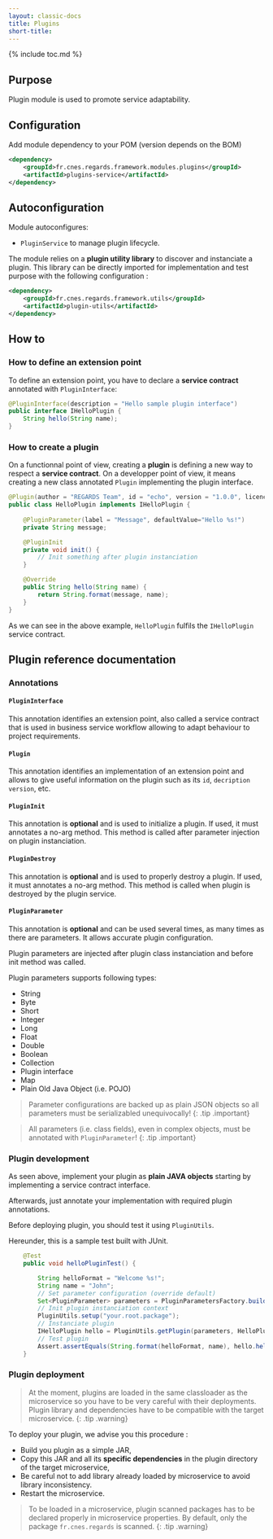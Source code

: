 ```yaml
---
layout: classic-docs
title: Plugins
short-title:
---
```


{% include toc.md %}

## Purpose

Plugin module is used to promote service adaptability.

## Configuration

Add module dependency to your POM (version depends on the BOM)

```xml
<dependency>
    <groupId>fr.cnes.regards.framework.modules.plugins</groupId>
    <artifactId>plugins-service</artifactId>
</dependency>
```

## Autoconfiguration

Module autoconfigures:

* `PluginService` to manage plugin lifecycle.

The module relies on a **plugin utility library** to discover and instanciate a plugin. This library can be directly imported for implementation and test purpose with the following configuration :

```xml
<dependency>
    <groupId>fr.cnes.regards.framework.utils</groupId>
    <artifactId>plugin-utils</artifactId>
</dependency>
```

## How to

### How to define an extension point

To define an extension point, you have to declare a **service contract** annotated with `PluginInterface`:

```java
@PluginInterface(description = "Hello sample plugin interface")
public interface IHelloPlugin {
    String hello(String name);
}
```

### How to create a plugin

On a functionnal point of view, creating a **plugin** is defining a new way to respect a **service contract**. On a developper point of view, it means creating a new class annotated `Plugin` implementing the plugin interface.

```java
@Plugin(author = "REGARDS Team", id = "echo", version = "1.0.0", licence = "GPLv3", owner = "CNES")
public class HelloPlugin implements IHelloPlugin {
    
    @PluginParameter(label = "Message", defaultValue="Hello %s!")
    private String message;

    @PluginInit
    private void init() {
        // Init something after plugin instanciation
    }

    @Override
    public String hello(String name) {
        return String.format(message, name);
    }
}
```
As we can see in the above example, `HelloPlugin` fulfils the `IHelloPlugin` service contract.

## Plugin reference documentation

### Annotations

#### `PluginInterface`

This annotation identifies an extension point, also called a service contract that is used in business service workflow allowing to adapt behaviour to project requirements.

#### `Plugin`

This annotation identifies an implementation of an extension point and allows to give useful information on the plugin such as its `id`, `decription` `version`, etc.

#### `PluginInit`

This annotation is **optional** and is used to initialize a plugin. If used, it must annotates a no-arg method. This method is called after parameter injection on plugin instanciation.

#### `PluginDestroy`

This annotation is **optional** and is used to properly destroy a plugin. If used, it must annotates a no-arg method. This method is called when plugin is destroyed by the plugin service.

#### `PluginParameter`

This annotation is **optional** and can be used several times, as many times as there are parameters. It allows accurate plugin configuration.

Plugin parameters are injected after plugin class instanciation and before init method was called.

Plugin parameters supports following types:

* String
* Byte
* Short
* Integer
* Long
* Float
* Double
* Boolean
* Collection
* Plugin interface
* Map
* Plain Old Java Object (i.e. POJO)

> Parameter configurations are backed up as plain JSON objects so all parameters must be serializabled unequivocally!
{: .tip .important}

> All parameters (i.e. class fields), even in complex objects, must be annotated with `PluginParameter`!
{: .tip .important}

### Plugin development

As seen above, implement your plugin as **plain JAVA objects** starting by implementing a service contract interface.

Afterwards, just annotate your implementation with required plugin annotations.

Before deploying plugin, you should test it using `PluginUtils`.

Hereunder, this is a sample test built with JUnit.

```java
    @Test
    public void helloPluginTest() {

        String helloFormat = "Welcome %s!";
        String name = "John";
        // Set parameter configuration (override default)
        Set<PluginParameter> parameters = PluginParametersFactory.build().addParameter("message", helloFormat).getParameters();
        // Init plugin instanciation context
        PluginUtils.setup("your.root.package");
        // Instanciate plugin
        IHelloPlugin hello = PluginUtils.getPlugin(parameters, HelloPlugin.class, new HashMap<>());
        // Test plugin
        Assert.assertEquals(String.format(helloFormat, name), hello.hello());
    }
```

### Plugin deployment

> At the moment, plugins are loaded in the same classloader as the microservice so you have to be very careful with their deployments. Plugin library and dependencies have to be compatible with the target microservice.
{: .tip .warning}

To deploy your plugin, we advise you this procedure :

* Build you plugin as a simple JAR,
* Copy this JAR and all its **specific dependencies** in the plugin directory of the target microservice,
* Be careful not to add library already loaded by microservice to avoid library inconsistency.
* Restart the microservice.

> To be loaded in a microservice, plugin scanned packages has to be declared properly in microservice properties. By default, only the package `fr.cnes.regards` is scanned.
{: .tip .warning}
